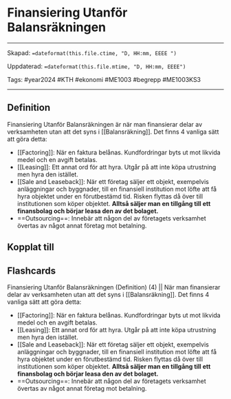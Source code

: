 # Finansiering Utanför Balansräkningen

---

Skapad: `=dateformat(this.file.ctime, "D, HH:mm, EEEE ")`

Uppdaterad: `=dateformat(this.file.mtime, "D, HH:mm, EEEE")`

Tags: #year2024 #KTH #ekonomi #ME1003 #begrepp #ME1003KS3

---

## Definition

Finansiering Utanför Balansräkningen är när man finansierar delar av verksamheten utan att det syns i [[Balansräkning]]. Det finns 4 vanliga sätt att göra detta:

- [[Factoring]]: När en faktura belånas. Kundfordringar byts ut mot likvida medel och en avgift betalas.
- [[Leasing]]: Ett annat ord för att hyra. Utgår på att inte köpa utrustning men hyra den istället.
- [[Sale and Leaseback]]: När ett företag säljer ett objekt, exempelvis anläggningar och byggnader, till en finansiell institution mot löfte att få hyra objektet under en förutbestämd tid. Risken flyttas då över till institutionen som köper objektet. **Alltså säljer man en tillgång till ett finansbolag och börjar leasa den av det bolaget.**
- ==Outsourcing==: Innebär att någon del av företagets verksamhet övertas av något annat företag mot betalning.

## Kopplat till

## Flashcards

Finansiering Utanför Balansräkningen (Definition) (4)
||
När man finansierar delar av verksamheten utan att det syns i [[Balansräkning]]. Det finns 4 vanliga sätt att göra detta:
- [[Factoring]]: När en faktura belånas. Kundfordringar byts ut mot likvida medel och en avgift betalas.
- [[Leasing]]: Ett annat ord för att hyra. Utgår på att inte köpa utrustning men hyra den istället.
- [[Sale and Leaseback]]: När ett företag säljer ett objekt, exempelvis anläggningar och byggnader, till en finansiell institution mot löfte att få hyra objektet under en förutbestämd tid. Risken flyttas då över till institutionen som köper objektet. **Alltså säljer man en tillgång till ett finansbolag och börjar leasa den av det bolaget.**
- ==Outsourcing==: Innebär att någon del av företagets verksamhet övertas av något annat företag mot betalning.
<!--SR:!2024-03-06,3,250-->
